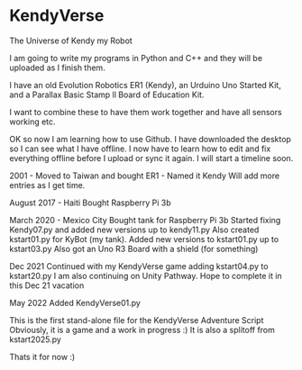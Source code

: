 # KendyVerse
The Universe of Kendy my Robot

I am going to write my programs in Python and C++ and they will be uploaded as I finish them.

I have an old Evolution Robotics ER1 (Kendy), an Urduino Uno Started Kit, and a Parallax Basic Stamp ll Board of Education Kit.

I want to combine these to have them work together and have all sensors working etc.

OK so now I am learning how to use Github. I have downloaded the desktop so I can see what I have offline.
I now have to learn how to edit and fix everything offline before I upload or sync it again.
I will start a timeline soon.

2001 - Moved to Taiwan and bought ER1 - Named it Kendy
Will add more entries as I get time.

August 2017 - Haiti 
Bought Raspberry Pi 3b

March 2020 - Mexico City
Bought tank for Raspberry Pi 3b 
Started fixing Kendy07.py and added new versions up to kendy11.py
Also created kstart01.py for KyBot (my tank).
Added new versions to kstart01.py up to kstart03.py
Also got an Uno R3 Board with a shield (for something)

Dec 2021
Continued with my KendyVerse game
adding kstart04.py to kstart20.py
I am also continuing on Unity Pathway. Hope to complete it in this Dec 21 vacation

May 2022
Added KendyVerse01.py

This is the first stand-alone file for the KendyVerse Adventure Script
Obviously, it is a game and a work in progress :)
It is also a splitoff from kstart2025.py

Thats it for now :)
